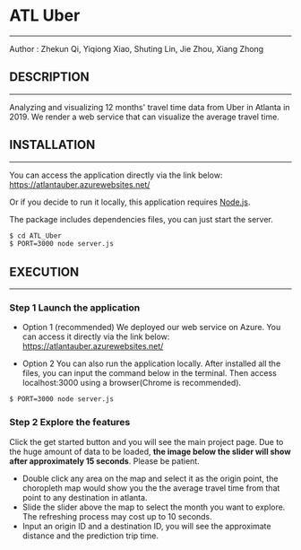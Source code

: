 # ATL Uber

-------------

Author          : Zhekun Qi, Yiqiong Xiao, Shuting Lin, Jie Zhou, Xiang Zhong


## DESCRIPTION
-------------

Analyzing and visualizing 12 months' travel time data from Uber in Atlanta in 2019. We render a web service that can visualize the average travel time.

## INSTALLATION
-------------
You can access the application directly via the link below:
https://atlantauber.azurewebsites.net/

Or if you decide to run it locally, this application requires [Node.js](https://nodejs.org/).

The package includes dependencies files, you can just start the server.

```sh
$ cd ATL_Uber
$ PORT=3000 node server.js
```

## EXECUTION
-------------

### Step 1  Launch the application
 - Option 1 (recommended)
We deployed our web service on Azure. You can access it directly via the link below:
https://atlantauber.azurewebsites.net/

 - Option 2
You can also run the application locally. After installed all the files, you can input the command below in the terminal.  Then access localhost:3000 using a browser(Chrome is recommended).
```sh 
$ PORT=3000 node server.js
```

### Step 2 Explore the features
Click the get started button and you will see the main project page. Due to the huge amount of data to be loaded, **the image below the slider will show after approximately 15 seconds**. Please be patient. 
 - Double click any area on the map and select it as the origin point, the choropleth map would show you the the average travel time from that point to any destination in atlanta.
 - Slide the slider above the map to select the month you want to explore. The refreshing process may cost up to 10 seconds.
 - Input an origin ID and a destination ID, you will see the approximate distance and the prediction trip time.
